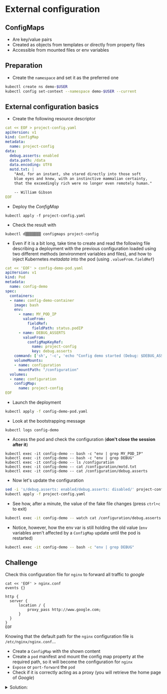 # External configuration

## ConfigMaps

* Are key/value pairs
* Created as objects from templates or directly from property files
* Accessible from mounted files or env variables

## Preparation

* Create the `namespace` and set it as the preferred one

```bash
kubectl create ns demo-$USER
kubectl config set-context --namespace demo-$USER --current
```

## External configuration basics

* Create the following resource descriptor

```yaml
cat << EOF > project-config.yaml
apiVersion: v1
kind: ConfigMap
metadata:
  name: project-config
data:
  debug.asserts: enabled
  data.path: /data
  data.encoding: UTF8
  motd.txt: |
    "And, for an instant, she stared directly into those soft
    blue eyes and knew, with an instinctive mammalian certainty,
    that the exceedingly rich were no longer even remotely human."

    -- William Gibson
EOF
```

* Deploy the *ConfigMap*

```
kubectl apply -f project-config.yaml
```

* Check the result with

```
kubectl d▒▒▒▒▒▒▒ configmaps project-config
```

* Even if it is a bit long, take time to create and read the following file describing a deployment with the previous configuration loaded using two different methods (environment variables and files), and how to inject Kubernetes *metadata* into the pod (using `.valueFrom.fieldRef`)

```yaml
cat << 'EOF' > config-demo-pod.yaml
apiVersion: v1
kind: Pod
metadata:
  name: config-demo
spec:
  containers:
  - name: config-demo-container
    image: bash
    env:
      - name: MY_POD_IP
        valueFrom:
          fieldRef:
            fieldPath: status.podIP        
      - name: DEBUG_ASSERTS
        valueFrom:
          configMapKeyRef:
            name: project-config
            key: debug.asserts
    command: ['sh', '-c', 'echo "Config demo started (Debug: $DEBUG_ASSERTS)" && sleep 600']
    volumeMounts:
    - name: configuration
      mountPath: "/configuration"
  volumes:
  - name: configuration
    configMap:
      name: project-config
EOF
```

* Launch the deployment

```bash
kubectl apply -f config-demo-pod.yaml
```

* Look at the bootstrapping message

```
kubectl logs config-demo
```

* Access the pod and check the configuration (**don't close the session after it**)

```
kubectl exec -it config-demo -- bash -c "env | grep MY_POD_IP"
kubectl exec -it config-demo -- bash -c "env | grep DEBUG"
kubectl exec -it config-demo -- ls /configuration
kubectl exec -it config-demo -- cat /configuration/motd.txt
kubectl exec -it config-demo -- cat /configuration/debug.asserts
```

* Now let's update the configuration

```bash
sed -i 's/debug.asserts: enabled/debug.asserts: disabled/' project-config.yaml
kubectl apply -f project-config.yaml
```

* See how, after a minute, the value of the fake file changes (press `ctrl+c` to exit)

```bash
kubectl exec -it config-demo -- watch cat /configuration/debug.asserts
```
* Notice, however, how the env var is still holding the old value (`env` variables aren't affected by a `ConfigMap` update until the pod is restarted)

```bash
kubectl exec -it config-demo -- bash -c "env | grep DEBUG"
```

## Challenge

Check this configuration file for `nginx` to forward all traffic to *google*

```nginx
cat << 'EOF' > nginx.conf
events {}

http {
  server {
      location / {
          proxy_pass http://www.google.com;
      }
  }
}
EOF
```

Knowing that the default path for the `nginx` configuration file is `/etc/nginx/nginx.conf`...

* Create a `ConfigMap` with the shown content 
* Create a `pod` manifest and mount the config map property at the required path, so it will become the configuration for `nginx`
* `Expose` or `port-forward` the `pod`
* Check if it is correctly acting as a proxy (you will retrieve the home page of *Google*)

<details>
<summary>Solution:</summary>

```
cat << 'EOF' > nginx.conf
events {}

http {
  server {
      location / {
          proxy_pass http://www.google.com;
      }
  }
}
EOF
```

```bash
kubectl create configmap nginx-config-map --f▒▒▒-▒▒▒▒=nginx.conf 
```

```yaml
cat << 'EOF' > nginx-demo.yaml
apiVersion: v1
kind: Pod
metadata:
  name: nginx-demo
spec:
  volumes:
    - name: nginx-config
      configMap:
        name: nginx-config-map
  containers:
    - name: nginx
      image: nginx:alpine
      volumeMounts:
        - name: nginx-config
          subPath: nginx.conf
          mountPath: /etc/nginx/nginx.conf
EOF
```

```bash
kubectl apply -f nginx-demo.yaml 
kubectl logs nginx-demo
```

```bash
PORT=$(( ( RANDOM % 1000 )  + 8000 ))
echo $PORT
kubectl p▒▒▒-f▒▒▒▒▒▒ nginx-demo -n demo-$USER $PORT:80 --address='0.0.0.0' &
PID=$!
```

```bash
curl localhost:$PORT
```

```bash
kill -9 $PID
```

### Alternative approach

```bash
cat << EOF > nginx-config-map.yaml
apiVersion: v1
kind: ConfigMap
metadata:
  name: nginx-config-map
data:
  wop: wip
  nginxconfig: |
    events {}
    
    http {
      server {
        location / {
            proxy_pass http://www.google.com;
        }
      }
    }
EOF
```

```bash
cat << EOF > nginx-pod.yaml
apiVersion: v1
kind: Pod
metadata:
  name: nginx-demo
spec:
  volumes:
    - name: nginx-config-volume
      configMap:
        name: nginx-config-map
  containers:
    - name: nginx
      image: nginx:alpine
      volumeMounts:
        - name: nginx-config-volume
          subPath: nginxconfig
          mountPath: /etc/nginx/nginx.conf
EOF

</details>

## Cleanup

* Delete everything

```bash
kubectl delete ns demo-$USER
```

